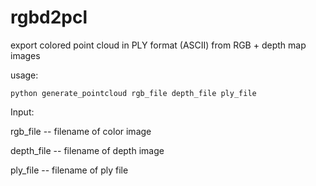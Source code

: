 # rgbd2pcl

export colored point cloud in PLY format (ASCII) from RGB + depth map images

usage:

```
python generate_pointcloud rgb_file depth_file ply_file
```

Input:

rgb_file -- filename of color image

depth_file -- filename of depth image

ply_file -- filename of ply file
